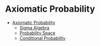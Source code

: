 # Axiomatic Probability

* [Axiomatic Probability](axiomatic_probability.md)
   * [Sigma Algebra](sigma_algebra.md)
   * [Probability Space](probability_space.md)
   * [Conditional Probability](conditional_probability.md)